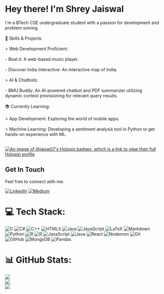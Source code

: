 # Hey there! I'm Shrey Jaiswal

I'm a BTech CSE undergraduate student with a passion for development and problem solving.<br><br>🚀 Skills & Projects:<br><br>> Web Development Proficient:<br>     <br>     - Beat.it: A web-based music player.<br>     <br>     - Discover India Interactive: An interactive map of India.<br><br>> AI & Chatbots:<br>    <br>     - BMU Buddy: An AI-powered chatbot and PDF summarizer utilizing dynamic context provisioning for relevant query results.<br><br>📚 Currently Learning:<br><br>> App Development: Exploring the world of mobile apps.<br><br>> Machine Learning: Developing a sentiment analysis tool in Python to get hands-on experience with ML.<br><br>

[![An image of @jaisw07's Holopin badges, which is a link to view their full Holopin profile](https://holopin.me/jaisw07)](https://holopin.io/@jaisw07)

## Get In Touch

Feel free to connect with me:

[![LinkedIn](https://img.shields.io/badge/LinkedIn-%230077B5.svg?logo=linkedin&logoColor=white)](https://linkedin.com/in/shrey-jaiswal-1a7724272) [![Medium](https://img.shields.io/badge/Medium-12100E?logo=medium&logoColor=white)](https://medium.com/@jaiswalshrey07) 

# 💻 Tech Stack:
![C](https://img.shields.io/badge/c-%2300599C.svg?style=for-the-badge&logo=c&logoColor=white) ![C#](https://img.shields.io/badge/c%23-%23239120.svg?style=for-the-badge&logo=csharp&logoColor=white) ![C++](https://img.shields.io/badge/c++-%2300599C.svg?style=for-the-badge&logo=c%2B%2B&logoColor=white) ![HTML5](https://img.shields.io/badge/html5-%23E34F26.svg?style=for-the-badge&logo=html5&logoColor=white) ![Java](https://img.shields.io/badge/java-%23ED8B00.svg?style=for-the-badge&logo=openjdk&logoColor=white) ![JavaScript](https://img.shields.io/badge/javascript-%23323330.svg?style=for-the-badge&logo=javascript&logoColor=%23F7DF1E) ![LaTeX](https://img.shields.io/badge/latex-%23008080.svg?style=for-the-badge&logo=latex&logoColor=white) ![Markdown](https://img.shields.io/badge/markdown-%23000000.svg?style=for-the-badge&logo=markdown&logoColor=white) ![Python](https://img.shields.io/badge/python-3670A0?style=for-the-badge&logo=python&logoColor=ffdd54) ![R](https://img.shields.io/badge/r-%23276DC3.svg?style=for-the-badge&logo=r&logoColor=white) ![R](https://img.shields.io/badge/r-%23276DC3.svg?style=for-the-badge&logo=r&logoColor=white) ![JavaScript](https://img.shields.io/badge/javascript-%23323330.svg?style=for-the-badge&logo=javascript&logoColor=%23F7DF1E) ![Java](https://img.shields.io/badge/java-%23ED8B00.svg?style=for-the-badge&logo=openjdk&logoColor=white) ![React](https://img.shields.io/badge/react-%2320232a.svg?style=for-the-badge&logo=react&logoColor=%2361DAFB) ![Nodemon](https://img.shields.io/badge/NODEMON-%23323330.svg?style=for-the-badge&logo=nodemon&logoColor=%BBDEAD) ![Git](https://img.shields.io/badge/git-%23F05033.svg?style=for-the-badge&logo=git&logoColor=white) ![GitHub](https://img.shields.io/badge/github-%23121011.svg?style=for-the-badge&logo=github&logoColor=white) ![MongoDB](https://img.shields.io/badge/MongoDB-%234ea94b.svg?style=for-the-badge&logo=mongodb&logoColor=white) ![Pandas](https://img.shields.io/badge/pandas-%23150458.svg?style=for-the-badge&logo=pandas&logoColor=white)

# 📊 GitHub Stats:
![](https://github-readme-stats.vercel.app/api?username=jaisw07&theme=nightowl&hide_border=false&include_all_commits=false&count_private=false)<br/>
![](https://github-readme-streak-stats.herokuapp.com/?user=jaisw07&theme=nightowl&hide_border=false)<br/>
![](https://github-readme-stats.vercel.app/api/top-langs/?username=jaisw07&theme=nightowl&hide_border=false&include_all_commits=false&count_private=false&layout=compact)

